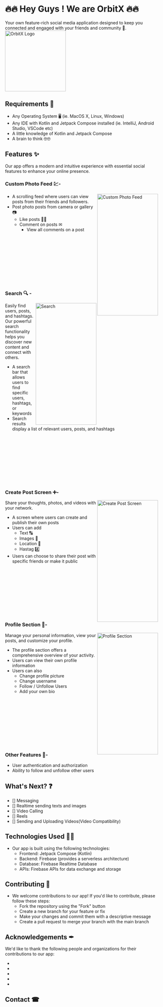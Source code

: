 # 🔥🔥 Hey Guys ! We are OrbitX  🔥🔥

Your own feature-rich social media application designed to keep you connected and engaged with your friends and community 👥. 
 <img  alt="OrbitX Logo" height="200" width="200" src="https://github.com/user-attachments/assets/a5ec54ba-9f37-42d6-be69-85c447385d2e)">

## Requirements 🔖

* Any Operating System 🖥 (ie. MacOS X, Linux, Windows)
* Any IDE with Kotlin and Jetpack Compose installed (ie. IntelliJ, Android Studio, VSCode etc)
* A little knowledge of Kotlin and Jetpack Compose
* A brain to think 🤓🤓

## Features ✨


Our app offers a modern and intuitive experience with essential social features to enhance your online presence.

### Custom Photo Feed 💹-
  <img align="right" alt="Custom Photo Feed" height="400" width="200" src="https://github.com/user-attachments/assets/83ecd5f9-ac82-4487-9149-9cdbe3d38734">

* A scrolling feed where users can view posts from their friends and followers.
* Post photo posts from camera or gallery 📷 
    * Like posts 👍🏻
    * Comment on posts ✉
        * View all comments on a post   


<br><br><br><br><br><br><br><br><br>
### Search 🔍 -
<img align="right" alt="Search" height="400" width="200" src="https://github.com/user-attachments/assets/5de8d772-4c61-4cf3-a9fb-3599d528f63f)">

Easily find users, posts, and hashtags. Our powerful search functionality helps you discover new content and connect with others.

* A search bar that allows users to find specific users, hashtags, or keywords
* Search results display a list of relevant users, posts, and hashtags

<br><br><br><br><br><br><br><br><br>

### Create Post Screen  ➕-
<img align="right" alt="Create Post Screen" height="400" width="200" src="https://github.com/user-attachments/assets/c9f919ae-7d13-404d-a2e5-574239f773d5)">

Share your thoughts, photos, and videos with your network.

* A screen where users can create and publish their own posts
* Users can add
    * Text  🔠
    * Images  🤳
    * Location  📍
    * Hastag  #️⃣
* Users can choose to share their post with specific friends or make it public

<br><br><br><br><br><br><br><br><br>

### Profile Section  👤-
<img align="right" alt="Profile Section" height="400" width="200" src="https://github.com/user-attachments/assets/789ad85e-1d7c-459f-b140-d8bf16a5ed88)">

Manage your personal information, view your posts, and customize your profile.
 
* The profile section offers a comprehensive overview of your activity.
* Users can view their own profile information
* Users can also 
    * Change profile picture
    * Change username
    * Follow / Unfollow Users
    * Add your own bio
 
 <br><br><br><br><br><br><br><br><br>

### Other Features 📲-
    
* User authentication and authorization  
* Ability to follow and unfollow other users

## What's Next? ❓
- [] Messaging 
- [] Realtime sending texts and images
- [] Video Calling
- [] Reels
- [] Sending and Uploading Videos(Video Compatibility)

## Technologies Used  👨‍💻

* Our app is built using the following technologies:
    * Frontend: Jetpack Compose (Kotlin)
    * Backend: Firebase (provides a serverless architecture)
    * Database: Firebase Realtime Database
    * APIs: Firebase APIs for data exchange and storage

## Contributing 🛂

* We welcome contributions to our app! If you'd like to contribute, please follow these steps:
    * Fork the repository using the "Fork" button
    * Create a new branch for your feature or fix
    * Make your changes and commit them with a descriptive message
    * Create a pull request to merge your branch with the main branch 


## Acknowledgements ✒

We'd like to thank the following people and organizations for their contributions to our app:

 *
 *
 *
 *
 * 
## Contact ☎

